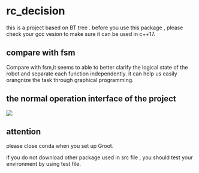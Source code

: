 <!--
 * @Author: JIAlonglong
 * @Date: 2023-01-16 14:24:11
 * @LastEditors: JIAlonglong 2495477531@qq.com
 * @LastEditTime: 2023-01-16 15:51:55
 * @FilePath: /rc_ws/src/rc_fsm/rc_decision/README.md
 * @Description:
 *
 * Copyright (c) 2023 by JIAlonglong 2495477531@qq.com, All Rights Reserved.
-->

# rc_decision

this is a project based on BT tree . before you use this package , please check your gcc vesion to make sure it can be used in c++17.

## compare with fsm

Compare with fsm,it seems to able to better clarify the logical state of the robot and separate each function independently.
it can help us easily orangnize the task through graphical programming.

## the normal operation interface of the project

<image src="$(find rc_decision)/image/1.png">

## attention

please close conda when you set up Groot.

if you do not download other package used in src file , you should test your environment by using test file.
